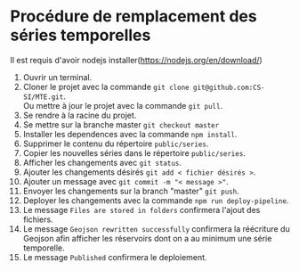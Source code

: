 # Procédure de remplacement des séries temporelles

Il est requis d'avoir nodejs installer(https://nodejs.org/en/download/)

1. Ouvrir un terminal.
2. Cloner le projet avec la commande `git clone git@github.com:CS-SI/MTE.git`.  
   Ou mettre à jour le projet avec la commande `git pull`.
3. Se rendre à la racine du projet.
4. Se mettre sur la branche master `git checkout master`
5. Installer les dependences avec la commande `npm install`.
6. Supprimer le contenu du répertoire `public/series`.
7. Copier les nouvelles séries dans le répertoire `public/series`.
8. Afficher les changements avec `git status`.
9. Ajouter les changements désirés `git add < fichier désirés >`.
10. Ajouter un message avec `git commit -m "< message >"`.
11. Envoyer les changements sur la branch "master" `git push`.
12. Deployer les changements avec la commande `npm run deploy-pipeline`.
13. Le message `Files are stored in folders` confirmera l'ajout des fichiers.
14. Le message `Geojson rewritten successfully` confirmera la réécriture du Geojson
    afin afficher les réservoirs dont on a au minimum une série temporelle.
15. Le message `Published` confirmera le deploiement.
